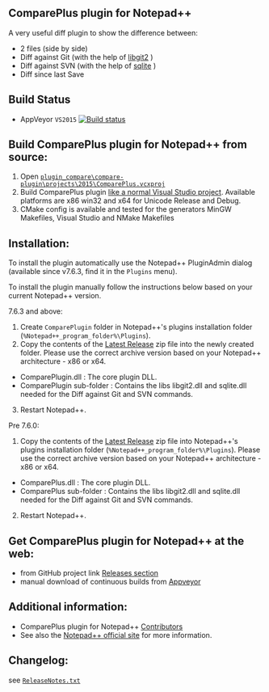 ComparePlus plugin for Notepad++
------------

A very useful diff plugin to show the difference between:
-  2 files (side by side)
-  Diff against Git (with the help of [libgit2](https://github.com/libgit2/libgit2) )
-  Diff against SVN (with the help of [sqlite](https://sqlite.org) )
-  Diff since last Save

Build Status
------------

- AppVeyor `VS2015`  [![Build status](https://ci.appveyor.com/api/projects/status/github/pnedev/compare-plugin?svg=true)](https://ci.appveyor.com/project/pnedev/compare-plugin)

Build ComparePlus plugin for Notepad++ from source:
-------------------------------

 1. Open [`plugin_compare\compare-plugin\projects\2015\ComparePlus.vcxproj`](https://github.com/pnedev/compare-plugin/blob/master/projects/2015/ComparePlus.vcxproj)
 2. Build ComparePlus plugin [like a normal Visual Studio project](https://msdn.microsoft.com/en-us/library/7s88b19e.aspx). Available platforms are x86 win32 and x64 for Unicode Release and Debug.
 3. CMake config is available and tested for the generators MinGW Makefiles, Visual Studio and NMake Makefiles

Installation:
----------

To install the plugin automatically use the Notepad++ PluginAdmin dialog (available since v7.6.3, find it in the `Plugins` menu).

To install the plugin manually follow the instructions below based on your current Notepad++ version.

7.6.3 and above:
1. Create `ComparePlugin` folder in Notepad++'s plugins installation folder (`%Notepad++_program_folder%\Plugins`).
2. Copy the contents of the [Latest Release](https://github.com/pnedev/compare-plugin/releases/latest) zip file
into the newly created folder. Please use the correct archive version based on your Notepad++ architecture - x86 or x64.
- ComparePlugin.dll : The core plugin DLL.
- ComparePlugin sub-folder : Contains the libs libgit2.dll and sqlite.dll needed for the Diff against Git and SVN commands.
3. Restart Notepad++.

Pre 7.6.0:
1. Copy the contents of the [Latest Release](https://github.com/pnedev/compare-plugin/releases/latest) zip file
into Notepad++'s plugins installation folder (`%Notepad++_program_folder%\Plugins`).
Please use the correct archive version based on your Notepad++ architecture - x86 or x64.
- ComparePlus.dll : The core plugin DLL.
- ComparePlus sub-folder : Contains the libs libgit2.dll and sqlite.dll needed for the Diff against Git and SVN commands.
2. Restart Notepad++.

Get ComparePlus plugin for Notepad++ at the web:
-------------------------------

- from GitHub project link [Releases section](https://github.com/pnedev/compare-plugin/releases)
- manual download of continuous builds from [Appveyor](https://ci.appveyor.com/project/pnedev/compare-plugin/history)

Additional information:
----------

- ComparePlus plugin for Notepad++ [Contributors](https://github.com/pnedev/compare-plugin/graphs/contributors)
- See also the [Notepad++ official site](http://notepad-plus-plus.org/) for more information.

Changelog:
----------

see [`ReleaseNotes.txt`](https://github.com/pnedev/compare-plugin/blob/master/ReleaseNotes.txt)
